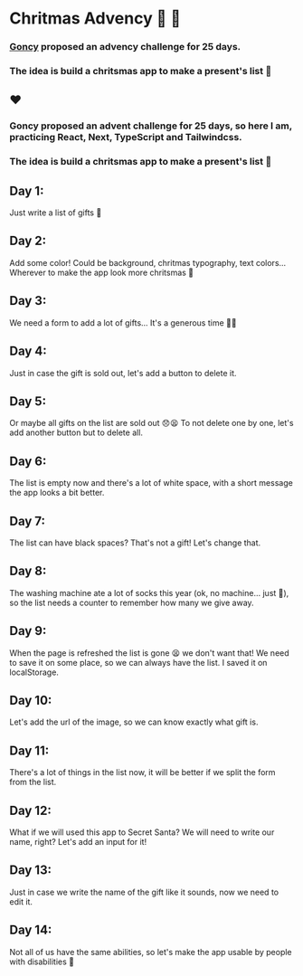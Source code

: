 # Chritmas Advency 🎄 🎅

### <a href="https://twitter.com/goncy/status/1466050967808401409">Goncy</a> proposed an advency challenge for 25 days.

### The idea is build a chritsmas app to make a present's list 🎁

## ❤️

### Goncy proposed an advent challenge for 25 days, so here I am, practicing React, Next, TypeScript and Tailwindcss.

### The idea is build a chritsmas app to make a present's list 🎁

## Day 1:

Just write a list of gifts 🎁

## Day 2:

Add some color! Could be background, chritmas typography, text colors... Wherever to make the app look more chritsmas 🎅

## Day 3:

We need a form to add a lot of gifts... It's a generous time 🎁🎁

## Day 4:

Just in case the gift is sold out, let's add a button to delete it.

## Day 5:

Or maybe all gifts on the list are sold out 😞😫 To not delete one by one, let's add another button but to delete all.

## Day 6:

The list is empty now and there's a lot of white space, with a short message the app looks a bit better.

## Day 7:

The list can have black spaces? That's not a gift! Let's change that.

## Day 8:

The washing machine ate a lot of socks this year (ok, no machine... just 🐶), so the list needs a counter to remember how many we give away.

## Day 9:

When the page is refreshed the list is gone 😫 we don't want that! We need to save it on some place, so we can always have the list. I saved it on localStorage.

## Day 10:

Let's add the url of the image, so we can know exactly what gift is.

## Day 11:

There's a lot of things in the list now, it will be better if we split the form from the list.

## Day 12:

What if we will used this app to Secret Santa? We will need to write our name, right? Let's add an input for it!

## Day 13:

Just in case we write the name of the gift like it sounds, now we need to edit it.

## Day 14:

Not all of us have the same abilities, so let's make the app usable by people with disabilities 💝
